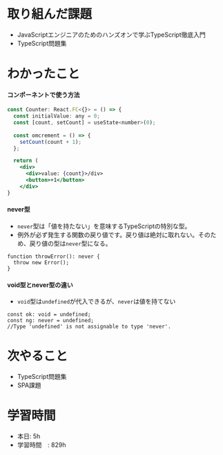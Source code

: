 # 取り組んだ課題
- JavaScriptエンジニアのためのハンズオンで学ぶTypeScript徹底入門
- TypeScript問題集
# わかったこと
#### コンポーネントで使う方法
```jsx
const Counter: React.FC<{}> = () => {
  const initialValue: any = 0;
  const [count, setCount] = useState<number>(0);
  
  const omcrement = () => {
    setCount(count + 1);
  };

  return (
    <div>
      <div>value: {count}>/div>
      <button>+1</button>
    </div>
}
```
#### never型
- `never`型は「値を持たない」を意味するTypeScriptの特別な型。
- 例外が必ず発生する関数の戻り値です。戻り値は絶対に取れない。そのため、戻り値の型は`never`型になる。
```
function throwError(): never {
  throw new Error();
}

```
#### void型とnever型の違い
- `void`型は`undefined`が代入できるが、`never`は値を持てない
```
const ok: void = undefined;
const ng: never = undefined;
//Type 'undefined' is not assignable to type 'never'.
```
# 次やること
- TypeScript問題集
- SPA課題
# 学習時間
- 本日: 5h
- 学習時間　: 829h

